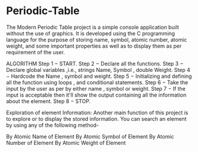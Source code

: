 # Periodic-Table

The Modern Periodic Table project is a simple console application built without the use of graphics.
It is developed using the C programming language for the purpose of storing name, symbol, atomic number, atomic weight, and some important properties as well as to display them as per requirement of the user.

ALGORITHM
Step 1 − START. 
Step 2 − Declare all the functions.
Step 3 − Declare global variables ,i.e., strings Name, Symbol , double Weight. 
Step 4 − Hardcode the Name , symbol and weight. 
Step 5 − Initializing and defining all the function using loops , and conditional 	statements. 
Step 6 − Take the input by the user as per by either name , symbol or weight. 
Step 7 − If the input is acceptable then it'll show the output containing all the 	information about the element. 
Step 8 − STOP.


Exploration of element Information: Another
main function of this project is to explore or to  display the stored information. You can search an  element by using any of the following method-

By Atomic Name of Element
By Atomic Symbol of Element
By Atomic Number of Element
By Atomic Weight of Element
